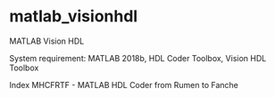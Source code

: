 # matlab_visionhdl
MATLAB Vision HDL

System requirement: MATLAB 2018b, HDL Coder Toolbox, Vision HDL Toolbox

Index
MHCFRTF - MATLAB HDL Coder from Rumen to Fanche
